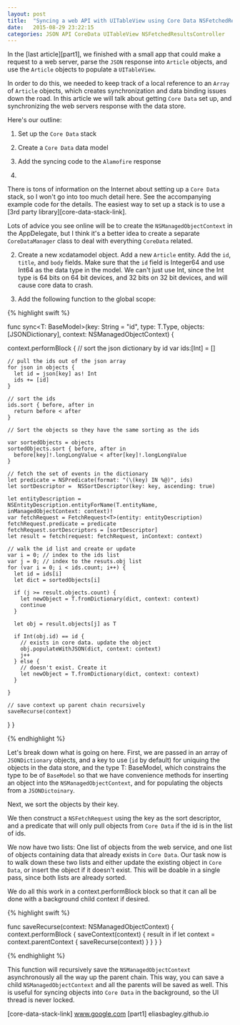 ```yaml
---
layout: post
title:  "Syncing a web API with UITableView using Core Data NSFetchedResultsController in Swift"
date:   2015-08-29 23:22:15
categories: JSON API CoreData UITableView NSFetchedResultsController
---
```


In the [last article][part1], we finished with a small app that could make a request to a web server, parse the `JSON` response into `Article` objects, and use the `Article` objects to populate a `UITableView`.

In order to do this, we needed to keep track of a local reference to an `Array` of `Article` objects, which creates synchronization and data binding issues down the road. In this article we will talk about getting `Core Data` set up, and synchronizing the web servers response with the data store.

Here's our outline:

1) Set up the `Core Data` stack
2) Create a `Core Data` data model
3) Add the syncing code to the `Alamofire` response


1)

There is tons of information on the Internet about setting up a `Core Data` stack, so I won't go into too much detail here. See the accompanying example code for the details. The easiest way to set up a stack is to use a [3rd party library][core-data-stack-link].

Lots of advice you see online will be to create the `NSManagedObjectContext` in the AppDelegate, but I think it's a better idea to create a separate `CoreDataManager` class to deal with everything `CoreData` related.


2) Create a new xcdatamodel object. Add a new `Article` entity. Add the `id`, `title`, and `body` fields. Make sure that the `id` field is Integer64 and use Int64 as the data type in the model. We can't just use Int, since the Int type is 64 bits on 64 bit devices, and 32 bits on 32 bit devices, and will cause core data to crash.

3) Add the following function to the global scope:

{% highlight swift %}

func sync<T: BaseModel>(key: String = "id", type: T.Type, objects: [JSONDictionary], context: NSManagedObjectContext) {

  context.performBlock {
    // sort the json dictionary by id
    var ids:[Int] = []

    // pull the ids out of the json array
    for json in objects {
      let id = json[key] as! Int
      ids += [id]
    }

    // sort the ids
    ids.sort { before, after in
      return before < after
    }

    // Sort the objects so they have the same sorting as the ids

    var sortedObjects = objects
    sortedObjects.sort { before, after in
      before[key]!.longLongValue < after[key]!.longLongValue
    }

    // fetch the set of events in the dictionary
    let predicate = NSPredicate(format: "(\(key) IN %@)", ids)
    let sortDescriptor =  NSSortDescriptor(key: key, ascending: true)

    let entityDescription = NSEntityDescription.entityForName(T.entityName, inManagedObjectContext: context)!
    var fetchRequest = FetchRequest<T>(entity: entityDescription)
    fetchRequest.predicate = predicate
    fetchRequest.sortDescriptors = [sortDescriptor]
    let result = fetch(request: fetchRequest, inContext: context)

    // walk the id list and create or update
    var i = 0; // index to the ids list
    var j = 0; // index to the resuts.obj list
    for (var i = 0; i < ids.count; i++) {
      let id = ids[i]
      let dict = sortedObjects[i]

      if (j >= result.objects.count) {
        let newObject = T.fromDictionary(dict, context: context)
        continue
      }

      let obj = result.objects[j] as T

      if Int(obj.id) == id {
        // exists in core data. update the object
        obj.populateWithJSON(dict, context: context)
        j++
      } else {
        // doesn't exist. Create it
        let newObject = T.fromDictionary(dict, context: context)
      }

    }

    // save context up parent chain recursively
    saveRecurse(context)
  }
}

{% endhighlight %}

Let's break down what is going on here. First, we are passed in an array of `JSONDictionary` objects, and a key to use (`id` by default) for uniquing the objects in the data store, and the type T: BaseModel, which constrains the type to be of `BaseModel` so that we have convenience methods for inserting an object into the `NSManagedObjectContext`, and for populating the objects from a `JSONDictoinary`.

Next, we sort the objects by their key.

We then construct a `NSFetchRequest` using the key as the sort descriptor, and a predicate that will only pull objects from `Core Data` if the id is in the list of ids.


We now have two lists: One list of objects from the web service, and one list of objects containing data that already exists in `Core Data`. Our task now is to walk down these two lists and either update the existing object in `Core Data`, or insert the object if it doesn't exist. This will be doable in a single pass, since both lists are already sorted.

We do all this work in a context.performBlock block so that it can all be done with a background child context if desired.


{% highlight swift %}

func saveRecurse(context: NSManagedObjectContext) {
  context.performBlock {
    saveContext(context) { result in
      if let context = context.parentContext {
        saveRecurse(context)
      }
    }
  }
}

{% endhighlight %}

This function will recursively save the `NSManagedObjectContext` asynchronously all the way up the parent chain. This way, you can save a child `NSManagedObjectContext` and all the parents will be saved as well. This is useful for syncing objects into `Core Data` in the background, so the UI thread is never locked.

[core-data-stack-link] www.google.com
[part1] eliasbagley.github.io
